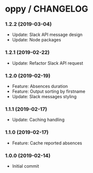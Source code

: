 # oppy / CHANGELOG


### 1.2.2 (2019-03-04)

* Update: Slack API message design
* Update: Node packages


### 1.2.1 (2019-02-22)

* Update: Refactor Slack API request


### 1.2.0 (2019-02-19)

* Feature: Absences duration
* Feature: Output sorting by firstname
* Update: Slack messages styling


### 1.1.1 (2019-02-17)

* Update: Caching handling


### 1.1.0 (2019-02-17)

* Feature: Cache reported absences


### 1.0.0 (2019-02-14)

* Initial commit
